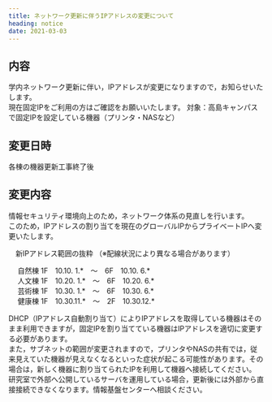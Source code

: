 ```yaml
---
title: ネットワーク更新に伴うIPアドレスの変更について
heading: notice
date: 2021-03-03
---
```


## 内容
学内ネットワーク更新に伴い，IPアドレスが変更になりますので，お知らせいたします。  
現在固定IPをご利用の方はご確認をお願いいたします。
対象：高島キャンパスで固定IPを設定している機器（プリンタ・NASなど）

## 変更日時
各棟の機器更新工事終了後

## 変更内容
情報セキュリティ環境向上のため，ネットワーク体系の見直しを行います。  
このため，IPアドレスの割り当てを現在のグローバルIPからプライベートIPへ変更いたします。  

　新IPアドレス範囲の抜粋 （※配線状況により異なる場合があります）  

　 自然棟 1F　10.10. 1.\*　～　6F　10.10. 6.\*  
　 人文棟 1F　10.20. 1.\*　～　6F　10.20. 6.\*  
　 芸術棟 1F　10.30. 1.\*　～　6F　10.30. 6.\*  
　 健康棟 1F　10.30.11.\*　～　2F　10.30.12.\*  

DHCP（IPアドレス自動割り当て）によりIPアドレスを取得している機器はそのまま利用できますが，固定IPを割り当てている機器はIPアドレスを適切に変更する必要があります。  
また，サブネットの範囲が変更されますので，プリンタやNASの共有では，従来見えていた機器が見えなくなるといった症状が起こる可能性があります。その場合は，新しく機器に割り当てられたIPを利用して機器へ接続してください。  
研究室で外部へ公開しているサーバを運用している場合，更新後には外部から直接接続できなくなります。情報基盤センターへ相談ください。

